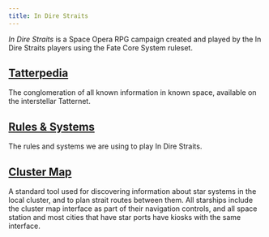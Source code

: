 ```yaml
---
title: In Dire Straits
---
```


*In Dire Straits* is a Space Opera RPG campaign created and played by the In Dire Straits players using the Fate Core
System ruleset.

## [Tatterpedia](/tatterpedia)

The conglomeration of all known information in known space, available on the interstellar Tatternet.

## [Rules & Systems](/rules-and-systems)

The rules and systems we are using to play In Dire Straits.

## [Cluster Map](/map)

A standard tool used for discovering information about star systems in the local cluster, and to plan
strait routes between them. All starships include the cluster map interface as part of their navigation controls, and
all space station and most cities that have star ports have kiosks with the same interface.

